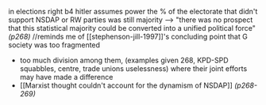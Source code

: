 in elections right b4 hitler assumes power the % of the electorate that didn't support NSDAP or RW parties was still majority
--> "there was no prospect that this statistical majority could be converted into a unified political force" *(p268)* //reminds me of [[stephenson-jill-1997]]'s concluding point that G society was too fragmented

- too much division among them, (examples given 268, KPD-SPD squabbles, centre, trade unions uselessness) where their joint efforts may have made a difference
- [[Marxist thought couldn't account for the dynamism of NSDAP]] *(p268-269)* 

